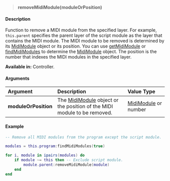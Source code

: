 >**removeMidiModule(moduleOrPosition)**

#### Description

Function to remove a MIDI module from the specified layer. For example, ``this.parent`` specifies the parent layer of the script module as the layer that contains the MIDI module. The MIDI module to be removed is determined by its [MidiModule](./MidiModule.md) object or its position. You can use [getMidiModule](./getMidiModule.md) or [findMidiModules](./findMidiModules.md) to determine the [MidiModule](./MidiModule.md) object. The position is the number that indexes the MIDI modules in the specified layer.

**Available in:** Controller.

#### Arguments

|Argument|Description|Value Type|
|:-|:-|:-|
|**moduleOrPosition**|The [MidiModule](./MidiModule.md) object or the position of the MIDI module to be removed.|[MidiModule](./MidiModule.md) or number|

#### Example

```lua
-- Remove all MIDI modules from the program except the script module.

modules = this.program:findMidiModules(true)

for i, module in ipairs(modules) do
    if module ~= this then -- Exclude script module.
        module.parent:removeMidiModule(module)
    end
end
```


